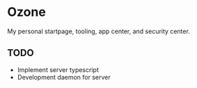 # Ozone
My personal startpage, tooling, app center, and security center.

## TODO
 - Implement server typescript
 - Development daemon for server

 